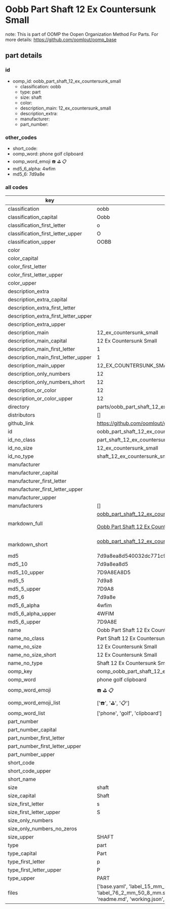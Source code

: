 # Oobb Part Shaft 12 Ex Countersunk Small  

note: This is part of OOMP the Oopen Organization Method For Parts. For more details: https://github.com/oomlout/oomp_base

##  part details





### id
* oomp_id: oobb_part_shaft_12_ex_countersunk_small
  * classification: oobb
  * type: part
  * size: shaft
  * color: 
  * description_main: 12_ex_countersunk_small
  * description_extra: 
  * manufacturer: 
  * part_number: 

### other_codes
* short_code: 
* oomp_word: phone golf clipboard
* oomp_word_emoji :phone: :golf: :clipboard:
* md5_6_alpha: 4wfim
* md5_6: 7d9a8e

### all codes 
| key | value |  
| --- | --- |  
| classification | oobb |  
| classification_capital | Oobb |  
| classification_first_letter | o |  
| classification_first_letter_upper | O |  
| classification_upper | OOBB |  
| color |  |  
| color_capital |  |  
| color_first_letter |  |  
| color_first_letter_upper |  |  
| color_upper |  |  
| description_extra |  |  
| description_extra_capital |  |  
| description_extra_first_letter |  |  
| description_extra_first_letter_upper |  |  
| description_extra_upper |  |  
| description_main | 12_ex_countersunk_small |  
| description_main_capital | 12 Ex Countersunk Small |  
| description_main_first_letter | 1 |  
| description_main_first_letter_upper | 1 |  
| description_main_upper | 12_EX_COUNTERSUNK_SMALL |  
| description_only_numbers | 12 |  
| description_only_numbers_short | 12 |  
| description_or_color | 12 |  
| description_or_color_upper | 12 |  
| directory | parts/oobb_part_shaft_12_ex_countersunk_small |  
| distributors | [] |  
| github_link | https://github.com/oomlout/oomlout_oomp_part_src/tree/main/parts/oobb_part_shaft_12_ex_countersunk_small/working |  
| id | oobb_part_shaft_12_ex_countersunk_small |  
| id_no_class | part_shaft_12_ex_countersunk_small |  
| id_no_size | 12_ex_countersunk_small |  
| id_no_type | shaft_12_ex_countersunk_small |  
| manufacturer |  |  
| manufacturer_capital |  |  
| manufacturer_first_letter |  |  
| manufacturer_first_letter_upper |  |  
| manufacturer_upper |  |  
| manufacturers | [] |  
| markdown_full | [oobb_part_shaft_12_ex_countersunk_small](https://github.com/oomlout/oomlout_oomp_part_src/tree/main/parts/oobb_part_shaft_12_ex_countersunk_small/working)<br>[](https://github.com/oomlout/oomlout_oomp_part_src/tree/main/parts/oobb_part_shaft_12_ex_countersunk_small/working)<br>[Oobb Part Shaft 12 Ex Countersunk Small](https://github.com/oomlout/oomlout_oomp_part_src/tree/main/parts/oobb_part_shaft_12_ex_countersunk_small/working)<br><br> |  
| markdown_short | [oobb_part_shaft_12_ex_countersunk_small](https://github.com/oomlout/oomlout_oomp_part_src/tree/main/parts/oobb_part_shaft_12_ex_countersunk_small/working)<br><br> |  
| md5 | 7d9a8ea8d540032dc771c95bf6eab5d8 |  
| md5_10 | 7d9a8ea8d5 |  
| md5_10_upper | 7D9A8EA8D5 |  
| md5_5 | 7d9a8 |  
| md5_5_upper | 7D9A8 |  
| md5_6 | 7d9a8e |  
| md5_6_alpha | 4wfim |  
| md5_6_alpha_upper | 4WFIM |  
| md5_6_upper | 7D9A8E |  
| name | Oobb Part Shaft 12 Ex Countersunk Small |  
| name_no_class | Part Shaft 12 Ex Countersunk Small |  
| name_no_size | 12 Ex Countersunk Small |  
| name_no_size_short | 12 Ex Countersunk Small |  
| name_no_type | Shaft 12 Ex Countersunk Small |  
| oomp_key | oomp_oobb_part_shaft_12_ex_countersunk_small |  
| oomp_word | phone golf clipboard |  
| oomp_word_emoji | :phone: :golf: :clipboard: |  
| oomp_word_emoji_list | [':phone:', ':golf:', ':clipboard:'] |  
| oomp_word_list | ['phone', 'golf', 'clipboard'] |  
| part_number |  |  
| part_number_capital |  |  
| part_number_first_letter |  |  
| part_number_first_letter_upper |  |  
| part_number_upper |  |  
| short_code |  |  
| short_code_upper |  |  
| short_name |  |  
| size | shaft |  
| size_capital | Shaft |  
| size_first_letter | s |  
| size_first_letter_upper | S |  
| size_only_numbers |  |  
| size_only_numbers_no_zeros |  |  
| size_upper | SHAFT |  
| type | part |  
| type_capital | Part |  
| type_first_letter | p |  
| type_first_letter_upper | P |  
| type_upper | PART |  
| files | ['base.yaml', 'label_15_mm_30_mm.pdf', 'label_15_mm_30_mm.svg', 'label_76_2_mm_50_8_mm.pdf', 'label_76_2_mm_50_8_mm.svg', 'label_oomlout_76_2_mm_50_8_mm.pdf', 'label_oomlout_76_2_mm_50_8_mm.svg', 'readme.md', 'working.json', 'working.yaml'] |  
